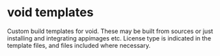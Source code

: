 # void templates
 Custom build templates for void. These may be built from sources or just installing and integrating appimages etc.
 License type is indicated in the template files, and files included where necessary.
